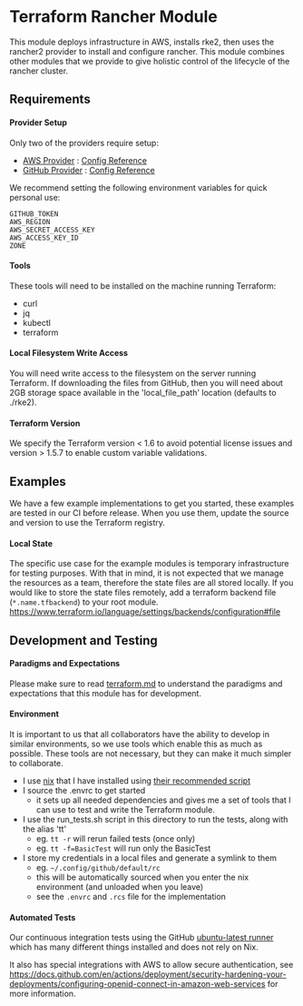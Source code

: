# Terraform Rancher Module

This module deploys infrastructure in AWS, installs rke2, then uses the rancher2 provider to install and configure rancher.
This module combines other modules that we provide to give holistic control of the lifecycle of the rancher cluster.

## Requirements

#### Provider Setup

Only two of the providers require setup:

- [AWS Provider](https://registry.terraform.io/providers/hashicorp/aws/latest/docs) : [Config Reference](https://registry.terraform.io/providers/hashicorp/aws/latest/docs#aws-configuration-reference)
- [GitHub Provider](https://registry.terraform.io/providers/integrations/github/latest/docs) : [Config Reference](https://registry.terraform.io/providers/integrations/github/latest/docs#argument-reference)

We recommend setting the following environment variables for quick personal use:

```shell
GITHUB_TOKEN
AWS_REGION
AWS_SECRET_ACCESS_KEY
AWS_ACCESS_KEY_ID
ZONE
```

#### Tools

These tools will need to be installed on the machine running Terraform:
- curl
- jq
- kubectl
- terraform

#### Local Filesystem Write Access

You will need write access to the filesystem on the server running Terraform.
If downloading the files from GitHub, then you will need about 2GB storage space available in the 'local_file_path' location (defaults to ./rke2).

#### Terraform Version

We specify the Terraform version < 1.6 to avoid potential license issues and version > 1.5.7 to enable custom variable validations.

## Examples

We have a few example implementations to get you started, these examples are tested in our CI before release.
When you use them, update the source and version to use the Terraform registry.

#### Local State

The specific use case for the example modules is temporary infrastructure for testing purposes.
With that in mind, it is not expected that we manage the resources as a team, therefore the state files are all stored locally.
If you would like to store the state files remotely, add a terraform backend file (`*.name.tfbackend`) to your root module.
https://www.terraform.io/language/settings/backends/configuration#file

## Development and Testing

#### Paradigms and Expectations

Please make sure to read [terraform.md](./terraform.md) to understand the paradigms and expectations that this module has for development.

#### Environment

It is important to us that all collaborators have the ability to develop in similar environments, so we use tools which enable this as much as possible.
These tools are not necessary, but they can make it much simpler to collaborate.

* I use [nix](https://nixos.org/) that I have installed using [their recommended script](https://nixos.org/download.html#nix-install-macos)
* I source the .envrc to get started
  * it sets up all needed dependencies and gives me a set of tools that I can use to test and write the Terraform module.
* I use the run_tests.sh script in this directory to run the tests, along with the alias 'tt'
  * eg. `tt -r` will rerun failed tests (once only)
  * eg. `tt -f=BasicTest` will run only the BasicTest
* I store my credentials in a local files and generate a symlink to them
  * eg. `~/.config/github/default/rc`
  * this will be automatically sourced when you enter the nix environment (and unloaded when you leave)
  * see the `.envrc` and `.rcs` file for the implementation

#### Automated Tests

Our continuous integration tests using the GitHub [ubuntu-latest runner](https://github.com/actions/runner-images/blob/main/images/linux/Ubuntu2204-Readme.md) which has many different things installed and does not rely on Nix.

It also has special integrations with AWS to allow secure authentication, see https://docs.github.com/en/actions/deployment/security-hardening-your-deployments/configuring-openid-connect-in-amazon-web-services for more information.
